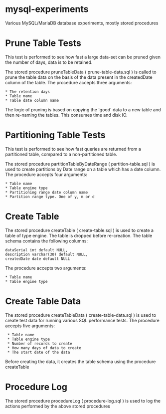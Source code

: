 mysql-experiments
=================

Various MySQL/MariaDB database experiments, mostly stored procedures

Prune Table Tests
=================

This test is performed to see how fast a large data-set can be pruned given the
number of days, data is to be retained.

The stored procedure pruneTableData ( prune-table-data.sql ) is called to prune
the table data on the basis of the data present in the createdDate column of
the table. The procedure accepts three arguments:

	* The retention days
	* Table name
	* Table date column name

The logic of pruning is based on copying the 'good' data to a new table and then
re-naming the tables. This consumes time and disk IO.


Partitioning Table Tests
========================

This test is performed to see how fast queries are returned from a partitioned
table, compared to a non-partitioned table.

The stored procedure partitionTableByDateRange ( partition-table.sql ) is used
to create partitions by Date range on a table which has a date column. The
procedure accepts four arguments:

	* Table name
	* Table engine type
	* Partitioning range date column name
	* Partition range type. One of y, m or d


Create Table
============

The stored procedure createTable ( create-table.sql ) is used to create a table
of type engine. The table is dropped before re-creation. The table schema
contains the following columns:

	dataSerial int default NULL,
	description varchar(30) default NULL,
	createdDate date default NULL

The procedure accepts two arguments:

	* Table name
	* Table engine type


Create Table Data
=================

The stored procedure createTableData ( create-table-data.sql ) is used to
create test data for running various SQL performance tests. The procedure
accepts five arguments:

	 * Table name
	 * Table engine type
	 * Number of records to create
	 * How many days of data to create
	 * The start date of the data

Before creating the data, it creates the table schema using the procedure
createTable


Procedure Log
=============

The stored procedure procedureLog ( procedure-log.sql ) is used to log the
actions performed by the above stored procedures


